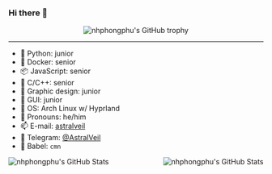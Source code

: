 ### Hi there 👋

<div align="center">
  <img src="https://github-profile-trophy.vercel.app/?username=nhphongphu&column=-1" alt="nhphongphu's GitHub trophy">
</div>

<hr>

- 🐍 Python: junior
- 🦈 Docker: senior
- 📦 JavaScript: senior
- 👀 C/C++: senior
- 🎨 Graphic design: junior
- 📱 GUI: junior
- 🍥 OS: Arch Linux w/ Hyprland
- 💭 Pronouns: he/him
- 📫 E-mail: [astralveil](mailto:astralveil@gmail.com)
- 💬 Telegram: [@AstralVeil](https://t.me/astralveil)
- 📣 Babel: `cmn`

<img align="left" src="https://github-readme-stats.vercel.app/api?username=nhphongphu&show_icons=true&theme=tokyonight" alt="nhphongphu's GitHub Stats">

<img align="right" src="https://github-readme-stats.vercel.app/api/top-langs/?username=nhphongphu&layout=compact&theme=tokyonight" alt="nhphongphu's GitHub Stats">




